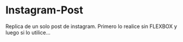 # Instagram-Post
Replica de un solo post de instagram. Primero lo realice sin FLEXBOX y luego si lo utilice...
